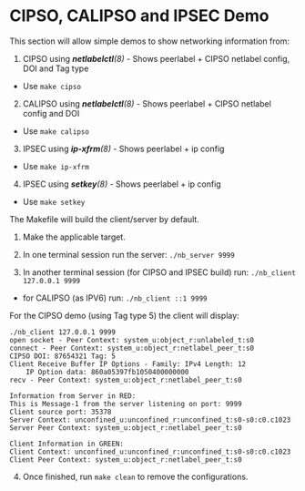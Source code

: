# CIPSO, CALIPSO and IPSEC Demo

This section will allow simple demos to show networking information from:

1) CIPSO using ***netlabelctl**(8)* - Shows peerlabel + CIPSO netlabel config, DOI and Tag type
-   Use `make cipso`
2) CALIPSO using ***netlabelctl**(8)* - Shows peerlabel + CIPSO netlabel config and DOI
-   Use `make calipso`
3) IPSEC using ***ip-xfrm**(8)* - Shows peerlabel + ip config
-   Use `make ip-xfrm`
4) IPSEC using ***setkey**(8)* - Shows peerlabel + ip config
-   Use `make setkey`

The Makefile will build the client/server by default.

1) Make the applicable target.
2) In one terminal session run the server:
`./nb_server 9999`

3) In another terminal session (for CIPSO and IPSEC build) run:
`./nb_client 127.0.0.1 9999`

-  for CALIPSO (as IPV6) run:
`./nb_client ::1 9999`

For the CIPSO demo (using Tag type 5) the client will display:

```
./nb_client 127.0.0.1 9999
open socket - Peer Context: system_u:object_r:unlabeled_t:s0
connect - Peer Context: system_u:object_r:netlabel_peer_t:s0
CIPSO DOI: 87654321 Tag: 5
Client Receive Buffer IP Options - Family: IPv4 Length: 12
	IP Option data: 860a05397fb1050400000000
recv - Peer Context: system_u:object_r:netlabel_peer_t:s0

Information from Server in RED:
This is Message-1 from the server listening on port: 9999
Client source port: 35378
Server Context: unconfined_u:unconfined_r:unconfined_t:s0-s0:c0.c1023
Server Peer Context: system_u:object_r:netlabel_peer_t:s0

Client Information in GREEN:
Client Context: unconfined_u:unconfined_r:unconfined_t:s0-s0:c0.c1023
Client Peer Context: system_u:object_r:netlabel_peer_t:s0
```

4) Once finished, run `make clean` to remove the configurations.
